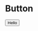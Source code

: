 # Button

<script>
    import Button from '../../../ui/Button/index.svelte';
</script>

<Button>Hello</Button>
